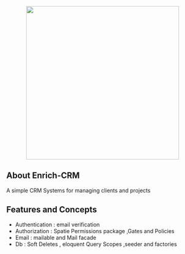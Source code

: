 <p align="center"><a href="https://laravel.com" target="_blank"><img src="https://raw.githubusercontent.com/laravel/art/master/logo-lockup/5%20SVG/2%20CMYK/1%20Full%20Color/laravel-logolockup-cmyk-red.svg" width="400"></a></p>

## About Enrich-CRM

A simple CRM  Systems for managing clients and projects

## Features and Concepts
<ul>
<li> Authentication : email verification </li>
<li> Authorization : Spatie Permissions package ,Gates and Policies </li>
<li> Email : mailable and Mail facade </li>
<li> Db : Soft Deletes , eloquent Query Scopes ,seeder and factories </li>

</ul>

